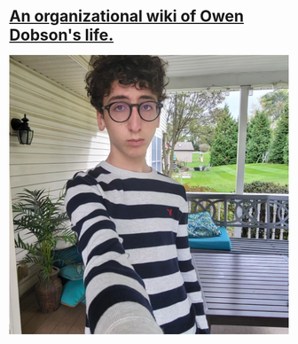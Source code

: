 # [An organizational wiki of Owen Dobson's life.](https://arjunyadav.net)

![Owen Dobson](/public/owen.png)
